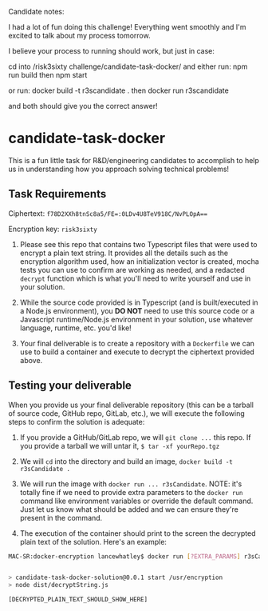Candidate notes:

I had a lot of fun doing this challenge! Everything went smoothly and I'm excited to talk about my process tomorrow.

I believe your process to running should work, but just in case:

cd into /risk3sixty challenge/candidate-task-docker/
and either run:
npm run build 
then npm start

or run:
docker build -t r3scandidate .
then docker run r3scandidate

and both should give you the correct answer!

# candidate-task-docker

This is a fun little task for R&D/engineering candidates to accomplish to help us in understanding how you approach solving technical problems!

## Task Requirements

Ciphertext: `f78D2XXh8tnSc8a5/FE=:0LDv4U8TeV918C/NvPLOpA==`

Encryption key: `risk3sixty`

1. Please see this repo that contains two Typescript files that were used to encrypt a plain text string. It provides all the details such as the encryption algorithm used, how an initialization vector is created, mocha tests you can use to confirm are working as needed, and a redacted `decrypt` function which is what you'll need to write yourself and use in your solution.

2. While the source code provided is in Typescript (and is built/executed in a Node.js environment), you **DO NOT** need to use this source code or a Javascript runtime/Node.js environment in your solution, use whatever language, runtime, etc. you'd like!

3. Your final deliverable is to create a repository with a `Dockerfile` we can use to build a container and execute to decrypt the ciphertext provided above.

## Testing your deliverable

When you provide us your final deliverable repository (this can be a tarball of source code, GitHub repo, GitLab, etc.), we will execute the following steps to confirm the solution is adequate:

1. If you provide a GitHub/GitLab repo, we will `git clone ...` this repo. If you provide a tarball we will untar it, `$ tar -xf yourRepo.tgz`

2. We will `cd` into the directory and build an image, `docker build -t r3sCandidate .`

3. We will run the image with `docker run ... r3sCandidate`. NOTE: it's totally fine if we need to provide extra parameters to the `docker run` command like environment variables or override the default command. Just let us know what should be added and we can ensure they're present in the command.

4. The execution of the container should print to the screen the decrypted plain text of the solution. Here's an example:

```sh
MAC-SR:docker-encryption lancewhatley$ docker run [?EXTRA_PARAMS] r3sCandidate [?OVERRIDDEN_COMMAND]


> candidate-task-docker-solution@0.0.1 start /usr/encryption
> node dist/decryptString.js

[DECRYPTED_PLAIN_TEXT_SHOULD_SHOW_HERE]
```
